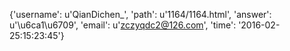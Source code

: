{'username': u'QianDichen_', 'path': u'1164/1164.html', 'answer': u'\u6ca1\u6709', 'email': u'zczyqdc2@126.com', 'time': '2016-02-25:15:23:45'}
